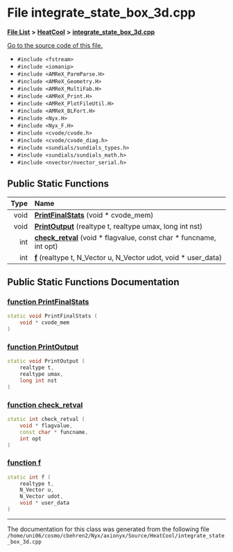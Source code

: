 
# File integrate\_state\_box\_3d.cpp


[**File List**](files.md) **>** [**HeatCool**](dir_8c890215953ac09098af8cb94c8b9fc0.md) **>** [**integrate\_state\_box\_3d.cpp**](integrate__state__box__3d_8cpp.md)

[Go to the source code of this file.](integrate__state__box__3d_8cpp_source.md)



* `#include <fstream>`
* `#include <iomanip>`
* `#include <AMReX_ParmParse.H>`
* `#include <AMReX_Geometry.H>`
* `#include <AMReX_MultiFab.H>`
* `#include <AMReX_Print.H>`
* `#include <AMReX_PlotFileUtil.H>`
* `#include <AMReX_BLFort.H>`
* `#include <Nyx.H>`
* `#include <Nyx_F.H>`
* `#include <cvode/cvode.h>`
* `#include <cvode/cvode_diag.h>`
* `#include <sundials/sundials_types.h>`
* `#include <sundials/sundials_math.h>`
* `#include <nvector/nvector_serial.h>`
















## Public Static Functions

| Type | Name |
| ---: | :--- |
|  void | [**PrintFinalStats**](integrate__state__box__3d_8cpp.md#function-printfinalstats) (void \* cvode\_mem) <br> |
|  void | [**PrintOutput**](integrate__state__box__3d_8cpp.md#function-printoutput) (realtype t, realtype umax, long int nst) <br> |
|  int | [**check\_retval**](integrate__state__box__3d_8cpp.md#function-check-retval) (void \* flagvalue, const char \* funcname, int opt) <br> |
|  int | [**f**](integrate__state__box__3d_8cpp.md#function-f) (realtype t, N\_Vector u, N\_Vector udot, void \* user\_data) <br> |







## Public Static Functions Documentation


### <a href="#function-printfinalstats" id="function-printfinalstats">function PrintFinalStats </a>


```cpp
static void PrintFinalStats (
    void * cvode_mem
) 
```



### <a href="#function-printoutput" id="function-printoutput">function PrintOutput </a>


```cpp
static void PrintOutput (
    realtype t,
    realtype umax,
    long int nst
) 
```



### <a href="#function-check-retval" id="function-check-retval">function check\_retval </a>


```cpp
static int check_retval (
    void * flagvalue,
    const char * funcname,
    int opt
) 
```



### <a href="#function-f" id="function-f">function f </a>


```cpp
static int f (
    realtype t,
    N_Vector u,
    N_Vector udot,
    void * user_data
) 
```



------------------------------
The documentation for this class was generated from the following file `/home/uni06/cosmo/cbehren2/Nyx/axionyx/Source/HeatCool/integrate_state_box_3d.cpp`